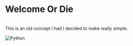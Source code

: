 # Welcome Or Die
<br>
This is an old concept I had I decided to make really simple.

![Python](https://img.shields.io/badge/python-3670A0?style=for-the-badge&logo=python&logoColor=ffdd54)
